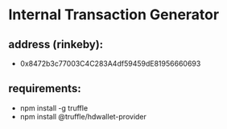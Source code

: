 # Internal Transaction Generator

## address (rinkeby):
- 0x8472b3c77003C4C283A4df59459dE81956660693

## requirements:
- npm install -g truffle
- npm install @truffle/hdwallet-provider